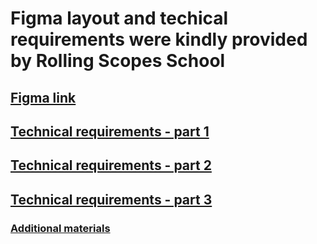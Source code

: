 # Figma layout and techical requirements were kindly provided by Rolling Scopes School

## [Figma link](https://www.figma.com/design/HweH6cQPPZdSDfhELrbWgl/Christmas-Shop-(Copy)?node-id=3-3251&node-type=frame&t=nRQJQFi2uVWpt8Zu-0)

## [Technical requirements - part 1](https://github.com/rolling-scopes-school/tasks/blob/master/tasks/christmas-shop/christmas-shop-part1.md)

## [Technical requirements - part 2](https://github.com/rolling-scopes-school/tasks/blob/master/tasks/christmas-shop/christmas-shop-part2.md)

## [Technical requirements - part 3](https://github.com/rolling-scopes-school/tasks/blob/master/tasks/christmas-shop/christmas-shop-part3.md)

### [Additional materials](https://github.com/rolling-scopes-school/tasks/blob/master/tasks/christmas-shop/christmas-shop.md)